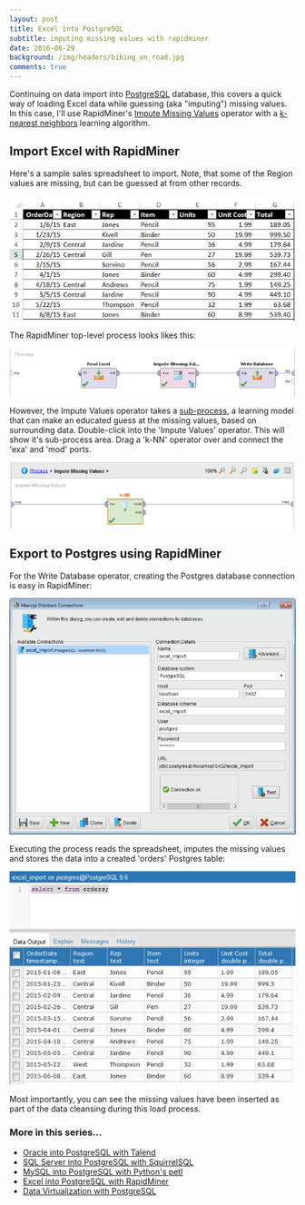 ```yaml
---
layout: post
title: Excel into PostgreSQL
subtitle: imputing missing values with rapidminer
date: 2016-06-29
background: /img/headers/biking_on_road.jpg
comments: true
---
```


Continuing on data import into [PostgreSQL](https://www.postgresql.org/) database, this covers a quick way of loading Excel data while guessing (aka "imputing") missing values.  In this case, I'll use RapidMiner's [Impute Missing Values](http://docs.rapidminer.com/studio/operators/cleansing/missing/impute_missing_values.html) operator with a [k-nearest neighbors](https://en.wikipedia.org/wiki/K-nearest_neighbors_algorithm) learning algorithm.

## Import Excel with RapidMiner

Here's a sample sales spreadsheet to import.  Note, that some of the Region values are missing, but can be guessed at from other records.

<img src="/img/posts/etl_spreadsheet_excel.png" class="img-fluid" />

The RapidMiner top-level process looks likes this:

<img src="/img/posts/etl_spreadsheet_process.png" class="img-fluid" />

However, the Impute Values operator takes a [sub-process](http://docs.rapidminer.com/studio/operators/utility/subprocess.html), a learning model that can make an educated guess at the missing values, based on surrounding data.  Double-click into the 'Impute Values' operator.  This will show it's sub-process area.  Drag a 'k-NN' operator over and connect the 'exa' and 'mod' ports.

<img src="/img/posts/etl_spreadsheet_subprocess.png" class="img-fluid" />

## Export to Postgres using RapidMiner

For the Write Database operator, creating the Postgres database connection is easy in RapidMiner:

<img src="/img/posts/etl_spreadsheet_jdbc.png" class="img-fluid" />

Executing the process reads the spreadsheet, imputes the missing values and stores the data into a created 'orders' Postgres table:

<img src="/img/posts/etl_spreadsheet_pg_table.png" class="img-fluid" />
 
 Most importantly, you can see the missing values have been inserted as part of the data cleansing during this load process.

### More in this series...
* [Oracle into PostgreSQL with Talend](/2016/06/12/oracle_to_postgres/)
* [SQL Server into PostgreSQL with SquirrelSQL](/2016/06/16/sqlserver_to_postgres/)
* [MySQL into PostgreSQL with Python's petl](/2016/06/21/mysql_to_postgres/)
* [Excel into PostgreSQL with RapidMiner](/2016/06/29/excel_to_postgres/)
* [Data Virtualization with PostgreSQL](/2016/07/18/pg_data_virt/)
